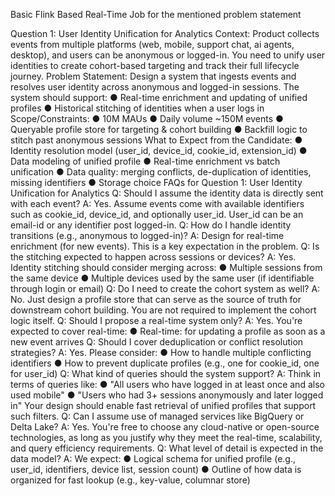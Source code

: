 Basic Flink Based Real-Time Job for the mentioned problem statement

Question 1: User Identity Unification for Analytics
Context:
Product collects events from multiple platforms (web, mobile, support chat, ai agents, desktop), and
users can be anonymous or logged-in. You need to unify user identities to create cohort-based
targeting and track their full lifecycle journey.
Problem Statement:
Design a system that ingests events and resolves user identity across anonymous and logged-in
sessions. The system should support:
● Real-time enrichment and updating of unified profiles
● Historical stitching of identities when a user logs in
Scope/Constraints:
● 10M MAUs
● Daily volume ~150M events
● Queryable profile store for targeting & cohort building
● Backfill logic to stitch past anonymous sessions
What to Expect from the Candidate:
● Identity resolution model (user_id, device_id, cookie_id, extension_id)
● Data modeling of unified profile
● Real-time enrichment vs batch unification
● Data quality: merging conflicts, de-duplication of identities, missing identifiers
● Storage choice
FAQs for Question 1: User Identity Unification for Analytics
Q: Should I assume the identity data is directly sent with each event?
A: Yes. Assume events come with available identifiers such as cookie_id, device_id, and optionally
user_id. User_id can be an email-id or any identifier post logged-in.
Q: How do I handle identity transitions (e.g., anonymous to logged-in)?
A: Design for real-time enrichment (for new events). This is a key expectation in the problem.
Q: Is the stitching expected to happen across sessions or devices?
A: Yes. Identity stitching should consider merging across:
● Multiple sessions from the same device
● Multiple devices used by the same user (if identifiable through login or email)
Q: Do I need to create the cohort system as well?
A: No. Just design a profile store that can serve as the source of truth for downstream cohort building.
You are not required to implement the cohort logic itself.
Q: Should I propose a real-time system only?
A: Yes. You're expected to cover real-time:
● Real-time: for updating a profile as soon as a new event arrives
Q: Should I cover deduplication or conflict resolution strategies?
A: Yes. Please consider:
● How to handle multiple conflicting identifiers
● How to prevent duplicate profiles (e.g., one for cookie_id, one for user_id)
Q: What kind of queries should the system support?
A: Think in terms of queries like:
● "All users who have logged in at least once and also used mobile"
● "Users who had 3+ sessions anonymously and later logged in"
Your design should enable fast retrieval of unified profiles that support such filters.
Q: Can I assume use of managed services like BigQuery or Delta Lake?
A: Yes. You're free to choose any cloud-native or open-source technologies, as long as you justify why
they meet the real-time, scalability, and query efficiency requirements.
Q: What level of detail is expected in the data model?
A: We expect:
● Logical schema for unified profile (e.g., user_id, identifiers, device list, session count)
● Outline of how data is organized for fast lookup (e.g., key-value, columnar store)
